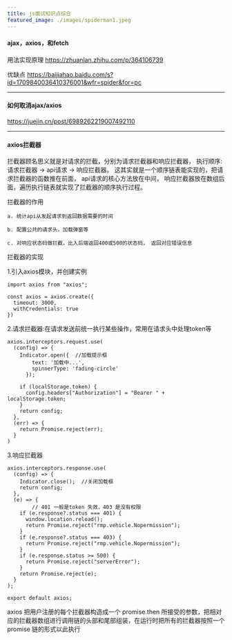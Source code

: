 ```yaml
---
title: js面试知识点综合
featured_image: ./images/spiderman1.jpeg
---
```


#### ajax，axios，和fetch

用法实现原理
https://zhuanlan.zhihu.com/p/364106739

优缺点
https://baijiahao.baidu.com/s?id=1709840036410376001&wfr=spider&for=pc

---

#### 如何取消ajax/axios

https://juejin.cn/post/6989262219007492110

---

#### axios拦截器

拦截器顾名思义就是对请求的拦截，分别为请求拦截器和响应拦截器， 执行顺序: 请求拦截器 -> api请求 -> 响应拦截器。
这其实就是一个顺序链表能实现的，把请求拦截器的函数推在前面， api请求的核心方法放在中间， 响应拦截器放在数组后面，遍历执行链表就实现了拦截器的顺序执行过程。

拦截器的作用

    a. 统计api从发起请求到返回数据需要的时间

    b. 配置公共的请求头，加载弹窗等

    c. 对响应状态码做拦截，比入后端返回400或500的状态码， 返回对应错误信息

拦截器的实现

1.引入axios模块，并创建实例

```
import axios from "axios";
 
const axios = axios.create({
  timeout: 3000,
  withCredentials: true
})
```

2.请求拦截器:在请求发送前统一执行某些操作，常用在请求头中处理token等        

```
axios.interceptors.request.use(
  (config) => {  
    Indicator.open({  //加载提示框
        text: '加载中...',
        spinnerType: 'fading-circle'
      });
 
    if (localStorage.token) {
      config.headers["Authorization"] = "Bearer " + localStorage.token;
    }
    return config;
  },
  (err) => {
    return Promise.reject(err);
  }
)
```

3.响应拦截器

```
axios.interceptors.response.use(
  (config) => {
    Indicator.close();  //关闭加载框
    return config;
  },
  (e) => {
	    // 401 一般是token 失效，403 是没有权限
    if (e.response?.status === 401) {
      window.location.reload();
      return Promise.reject("rmp.vehicle.Nopermission");
    }
    if (e.response?.status === 403) {
      return Promise.reject("rmp.vehicle.Nopermission");
    }
    if (e.response.status >= 500) {
      return Promise.reject("serverError");
    }
    return Promise.reject(e);
  }
);
 
export default axios;
```

axios 把用户注册的每个拦截器构造成一个 promise.then 所接受的参数，把相对应的拦截器数组进行调用链的头部和尾部组装，在运行时把所有的拦截器按照一个 promise 链的形式以此执行
